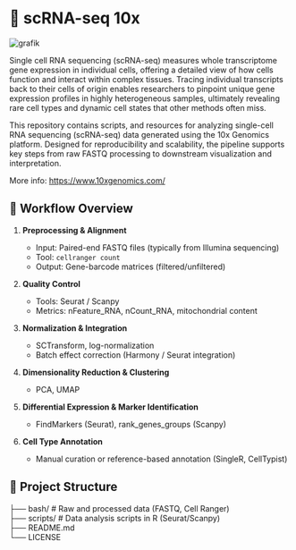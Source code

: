 # 🔬 scRNA-seq 10x 

![grafik](https://github.com/user-attachments/assets/bdebc1c8-c60f-4e46-a011-1a7b1402bd2f)


Single cell RNA sequencing (scRNA-seq) measures whole transcriptome gene expression in individual cells, offering a detailed view of how cells function and interact within complex tissues. 
Tracing individual transcripts back to their cells of origin enables researchers to pinpoint unique gene expression profiles in highly heterogeneous samples, ultimately revealing rare cell 
types and dynamic cell states that other methods often miss.

This repository contains scripts, and resources for analyzing single-cell RNA sequencing (scRNA-seq) data generated using the 10x Genomics platform. 
Designed for reproducibility and scalability, the pipeline supports key steps from raw FASTQ processing to downstream visualization and interpretation.

More info: https://www.10xgenomics.com/
## 🧬 Workflow Overview

1. **Preprocessing & Alignment**
   - Input: Paired-end FASTQ files (typically from Illumina sequencing)
   - Tool: `cellranger count`
   - Output: Gene-barcode matrices (filtered/unfiltered)

2. **Quality Control**
   - Tools: Seurat / Scanpy
   - Metrics: nFeature_RNA, nCount_RNA, mitochondrial content

3. **Normalization & Integration**
   - SCTransform, log-normalization
   - Batch effect correction (Harmony / Seurat integration)

4. **Dimensionality Reduction & Clustering**
   - PCA, UMAP

5. **Differential Expression & Marker Identification**
   - FindMarkers (Seurat), rank_genes_groups (Scanpy)

6. **Cell Type Annotation**
   - Manual curation or reference-based annotation (SingleR, CellTypist)

## 📁 Project Structure

├── bash/ # Raw and processed data (FASTQ, Cell Ranger)  
├── scripts/ # Data analysis scripts in R (Seurat/Scanpy)  
├── README.md  
└── LICENSE

